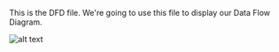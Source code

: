 This is the DFD file. We're going to use this file to display our Data Flow Diagram.

![alt text](https://cloud.githubusercontent.com/assets/5325162/19050976/8ee4e71c-8976-11e6-91e8-bcf57c9dcab6.png)
